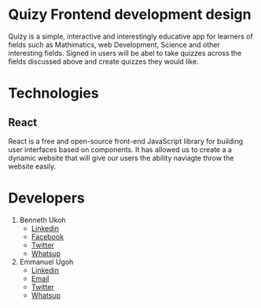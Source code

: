 # Quizy Frontend development design

Quizy is a simple, interactive and interestingly educative app for learners of fields such as Mathimatics, web Development, Science and other interesting fields. Signed in users will be abel to take quizzes across the fields discussed above and create quizzes they would like.

# Technologies

## React

React is a free and open-source front-end JavaScript library for building user interfaces based on components. It has allowed us to create a a dynamic website that will give our users the ability naviagte throw the website easily.

# Developers

1. Benneth Ukoh
   - [Linkedin](https://www.linkedin.com/in/ukohbennet/)
   - [Facebook](https://web.facebook.com/Ukoh.Bennet/)
   - [Twitter](https://www.linkedin.com/in/ukohbennet/)
   - [Whatsup](https://wa.me/+2347036960106)
1. Emmanuel Ugoh
   - [Linkedin](https://www.linkedin.com/in/akinola-samson-438458124)
   - [Email](mailto:emmajoel6456@gmail.com)
   - [Twitter](https://twitter.com/_iammanny_)
   - [Whatsup](https://wa.me/+2348139536456)
